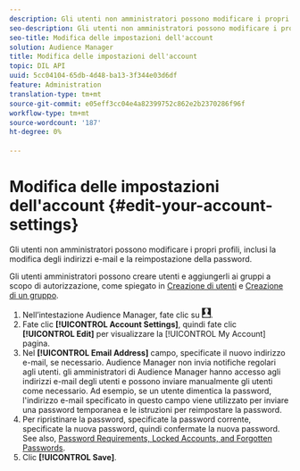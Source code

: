 ```yaml
---
description: Gli utenti non amministratori possono modificare i propri profili, inclusi la modifica degli indirizzi e-mail e la reimpostazione della password.
seo-description: Gli utenti non amministratori possono modificare i propri profili, inclusi la modifica degli indirizzi e-mail e la reimpostazione della password.
seo-title: Modifica delle impostazioni dell'account
solution: Audience Manager
title: Modifica delle impostazioni dell'account
topic: DIL API
uuid: 5cc04104-65db-4d48-ba13-3f344e03d6df
feature: Administration
translation-type: tm+mt
source-git-commit: e05eff3cc04e4a82399752c862e2b2370286f96f
workflow-type: tm+mt
source-wordcount: '187'
ht-degree: 0%

---
```



# Modifica delle impostazioni dell&#39;account {#edit-your-account-settings}

Gli utenti non amministratori possono modificare i propri profili, inclusi la modifica degli indirizzi e-mail e la reimpostazione della password.

<!-- t_edit_account_settings.xml -->

Gli utenti amministratori possono creare utenti e aggiungerli ai gruppi a scopo di autorizzazione, come spiegato in [Creazione di utenti](../../features/administration/administration-overview.md#create-users) e [Creazione di un gruppo](../../features/administration/administration-overview.md#create-group).

1. Nell’intestazione  Audience Manager, fate clic su ![](assets/icon_profile.png).
1. Fate clic **[!UICONTROL Account Settings]**, quindi fate clic **[!UICONTROL Edit]** per visualizzare la [!UICONTROL My Account] pagina.
1. Nel **[!UICONTROL Email Address]** campo, specificate il nuovo indirizzo e-mail, se necessario.  Audience Manager non invia notifiche regolari agli utenti.  gli amministratori di Audience Manager hanno accesso agli indirizzi e-mail degli utenti e possono inviare manualmente gli utenti come necessario. Ad esempio, se un utente dimentica la password, l&#39;indirizzo e-mail specificato in questo campo viene utilizzato per inviare una password temporanea e le istruzioni per reimpostare la password.
1. Per ripristinare la password, specificate la password corrente, specificate la nuova password, quindi confermate la nuova password.
See also, [Password Requirements, Locked Accounts, and Forgotten Passwords](../../reference/password-requirements.md).
1. Clic **[!UICONTROL Save]**.
